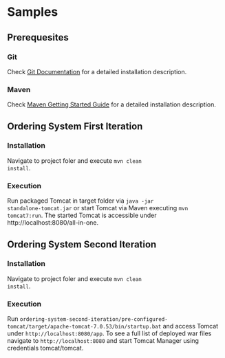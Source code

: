 # Samples

## Prerequesites

### Git
Check [Git Documentation](http://git-scm.com/book/en/Getting-Started-Installing-Git "Reference to Git documentation") for a detailed installation description.

### Maven
Check [Maven Getting Started Guide](http://maven.apache.org/guides/getting-started/maven-in-five-minutes.html "Reference to Maven Getting Started Guide") for a detailed installation description.

## Ordering System First Iteration

### Installation
Navigate to project foler and execute <code>mvn clean install</code>.

### Execution
Run packaged Tomcat in target folder via <code>java -jar standalone-tomcat.jar</code> or start Tomcat via Maven executing <code>mvn tomcat7:run</code>.
The started Tomcat is accessible under http://localhost:8080/all-in-one.

## Ordering System Second Iteration

### Installation
Navigate to project foler and execute <code>mvn clean install</code>.

### Execution
Run <code>ordering-system-second-iteration/pre-configured-tomcat/target/apache-tomcat-7.0.53/bin/startup.bat</code> and access Tomcat under <code>http://localhost:8080/app</code>. To see a full list of deployed war files navigate to <code>http://localhost:8080</code> and start Tomcat Manager using credentials tomcat/tomcat.
